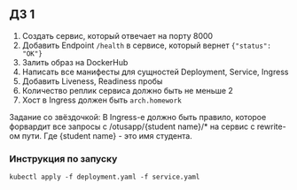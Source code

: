 ## ДЗ 1

1. Создать сервис, который отвечает на порту 8000
2. Добавить Endpoint `/health` в сервисе, который вернет `{"status": "OK"}`
3. Залить образ на DockerHub
4. Написать все манифесты для сущностей Deployment, Service, Ingress
5. Добавить Liveness, Readiness пробы
6. Количество реплик сервиса должно быть не меньше 2
7. Хост в Ingress должен быть `arch.homework`

Задание со звёздочкой: В Ingress-е должно быть правило, которое форвардит все запросы с /otusapp/{student name}/* на сервис с rewrite-ом пути. Где {student name} - это имя студента.

### Инструкция по запуску

```shell
kubectl apply -f deployment.yaml -f service.yaml
```

